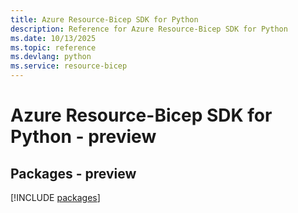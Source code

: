 ```yaml
---
title: Azure Resource-Bicep SDK for Python
description: Reference for Azure Resource-Bicep SDK for Python
ms.date: 10/13/2025
ms.topic: reference
ms.devlang: python
ms.service: resource-bicep
---
```

# Azure Resource-Bicep SDK for Python - preview
## Packages - preview
[!INCLUDE [packages](resource-bicep-index.md)]